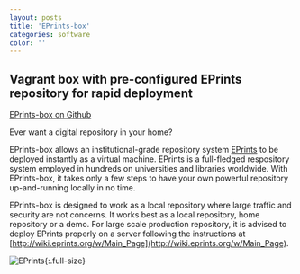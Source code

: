 ```yaml
---
layout: posts
title: 'EPrints-box'
categories: software
color: ''
---
```


## Vagrant box with pre-configured EPrints repository for rapid deployment

[EPrints-box on Github](https://github.com/rorasa/eprints-box/)

Ever want a digital repository in your home?

EPrints-box allows an institutional-grade repository system [EPrints](http://www.eprints.org/) to be deployed instantly as a virtual machine. EPrints is a full-fledged respository system employed in hundreds on universities and libraries worldwide. With EPrints-box, it takes only a few steps to have your own powerful repository up-and-running locally in no time.

EPrints-box is designed to work as a local repository where large traffic and security are not concerns. It works best as a local repository, home repository or a demo. For large scale production repository, it is advised to deploy EPrints properly on a server following the instructions at [http://wiki.eprints.org/w/Main_Page](http://wiki.eprints.org/w/Main_Page).

![EPrints]({{site.url}}/assets/eprints-box-thumbnail.png){:.full-size}
